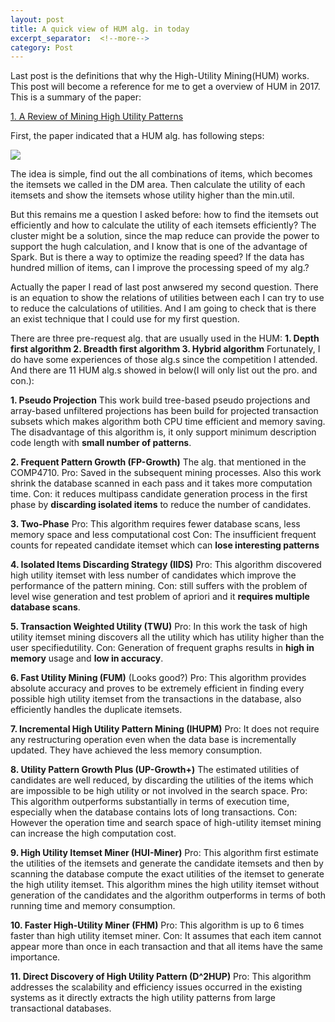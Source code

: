 ```yaml
---
layout: post
title: A quick view of HUM alg. in today
excerpt_separator:  <!--more-->
category: Post
---
```


Last post is the definitions that why the High-Utility Mining(HUM) works. This post will become a reference for me to get a overview of HUM in 2017. This is a summary of the paper:

[1. A Review of Mining High Utility Patterns][1]

First, the paper indicated that a HUM alg. has following steps:

![](https://ws1.sinaimg.cn/large/670780ffgy1flmdradpuvj20hz04ogm0.jpg)

The idea is simple, find out the all combinations of items, which becomes the itemsets we called in the DM area. Then calculate the utility of each itemsets and show the itemsets whose utility higher than the min.util.

But this remains me a question I asked before: how to find the itemsets out efficiently and how to calculate the utility of each itemsets efficiently? The cluster might be a solution, since the map reduce can provide the power to support the hugh calculation, and I know that is one of the advantage of Spark. But is there a way to optimize the reading speed? If the data has hundred million of items, can I improve the processing speed of my alg.?

Actually the paper I read of last post anwsered my second question. There is an equation to show the relations of utilities between each I can try to use to reduce the calculations of utilities. And I am going to check that is there an exist technique that I could use for my first question.

There are three pre-request alg. that are usually used in the HUM:
**1. Depth first algorithm
2. Breadth first algorithm
3. Hybrid algorithm**
Fortunately, I do have some experiences of those alg.s since the competition I attended. And there are 11 HUM alg.s showed in below(I will only list out the pro. and con.):

**1. Pseudo Projection**
This work build tree-based pseudo projections and array-based unfiltered projections has been build for projected transaction subsets which makes algorithm both CPU time efficient and memory saving. The disadvantage of this algorithm is, it only support minimum description code length with **small number of patterns**.

**2. Frequent Pattern Growth (FP-Growth)**
The alg. that mentioned in the COMP4710.
Pro: Saved in the subsequent mining processes. Also this work shrink the database scanned in each pass and it takes more computation time.
Con: it reduces multipass candidate generation process in the first phase by **discarding isolated items** to reduce the number of candidates.


**3. Two-Phase**
Pro:  This algorithm requires fewer database scans, less memory space and less computational cost
Con:  The insufficient frequent counts for repeated candidate itemset which can **lose interesting patterns**


**4. Isolated Items Discarding Strategy (IIDS)**
Pro: This algorithm discovered high utility itemset with less number of candidates which improve the performance of the pattern mining.
Con: still suffers with the problem of level wise generation and test problem of apriori and it **requires multiple database scans**.

**5. Transaction Weighted Utility (TWU)**
Pro: In this work the task of high utility itemset mining discovers all the utility which has utility higher than the user specifiedutility.
Con: Generation of frequent graphs results in **high in memory** usage and **low in accuracy**.

**6. Fast Utility Mining (FUM)** (Looks good?)
Pro:  This algorithm provides absolute accuracy and proves to be extremely efficient in finding every possible high utility itemset from the transactions in the database, also efficiently handles the duplicate itemsets.

**7. Incremental High Utility Pattern Mining (IHUPM)**
Pro:  It does not require any restructuring operation even when the data base is incrementally updated. They have achieved the less memory consumption.

**8. Utility Pattern Growth Plus (UP-Growth+)**
The estimated utilities of candidates are well reduced, by discarding the utilities of the items which are impossible to be high utility or not involved in the search space.
Pro: This algorithm outperforms substantially in terms of execution time, especially when the database contains lots of long transactions.
Con: However the operation time and search space of high-utility itemset mining can increase the high computation cost.

**9. High Utility Itemset Miner (HUI-Miner)**
Pro:  This algorithm first estimate the utilities of the itemsets and generate the candidate itemsets and then by scanning the database compute the exact utilities of the itemset to generate the high utility itemset. This algorithm mines the high utility itemset without generation of the candidates and the algorithm outperforms in terms of both running time and memory consumption.


**10. Faster High-Utility Miner (FHM)**
Pro: This algorithm is up to 6 times faster than high utility itemset miner.
Con: It assumes that each item cannot appear more than once in each transaction and that all items have the same importance.

**11.  Direct Discovery of High Utility Pattern (D^2HUP)**
Pro: This algorithm addresses the scalability and efficiency issues occurred in the existing systems as it directly extracts the high utility patterns from large transactional databases.

[1]: http://citeseerx.ist.psu.edu/viewdoc/download?doi=10.1.1.70.53&rep=rep1&type=pdf
